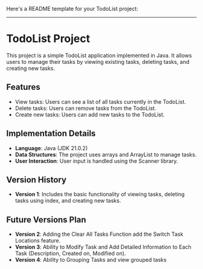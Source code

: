 Here's a README template for your TodoList project:

---

# TodoList Project

This project is a simple TodoList application implemented in Java. It allows users to manage their tasks by viewing existing tasks, deleting tasks, and creating new tasks.

## Features

- View tasks: Users can see a list of all tasks currently in the TodoList.
- Delete tasks: Users can remove tasks from the TodoList.
- Create new tasks: Users can add new tasks to the TodoList.

## Implementation Details

- **Language**: Java (JDK 21.0.2)
- **Data Structures**: The project uses arrays and ArrayList to manage tasks.
- **User Interaction**: User input is handled using the Scanner library.

## Version History

- **Version 1**: Includes the basic functionality of viewing tasks, deleting tasks using index, and creating new tasks.

## Future Versions Plan

- **Version 2**: Adding the Clear All Tasks Function add the Switch Task Locations feature.
- **Version 3**: Ability to Modify Task and Add Detailed Information to Each Task (Description, Created on, Modified on).
- **Version 4**: Ability to Grouping Tasks and view grouped tasks